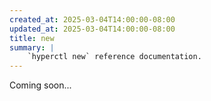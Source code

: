 ```yaml
---
created_at: 2025-03-04T14:00:00-08:00
updated_at: 2025-03-04T14:00:00-08:00
title: new
summary: |
    `hyperctl new` reference documentation.
---
```


Coming soon...